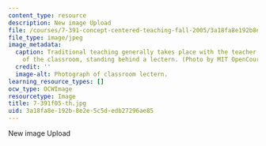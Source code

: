 ```yaml
---
content_type: resource
description: New image Upload
file: /courses/7-391-concept-centered-teaching-fall-2005/3a18fa8e192b8e2e5c5dedb27296ae85_7-391f05-th.jpg
file_type: image/jpeg
image_metadata:
  caption: Traditional teaching generally takes place with the teacher at the front
    of the classroom, standing behind a lectern. (Photo by MIT OpenCourseWare.)
  credit: ''
  image-alt: Photograph of classroom lectern.
learning_resource_types: []
ocw_type: OCWImage
resourcetype: Image
title: 7-391f05-th.jpg
uid: 3a18fa8e-192b-8e2e-5c5d-edb27296ae85
---
```

New image Upload

